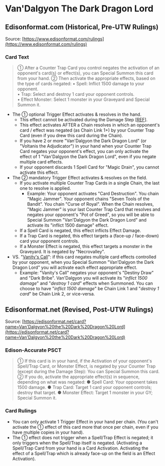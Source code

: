 # Van'Dalgyon The Dark Dragon Lord

## Edisonformat.com (Historical, Pre-UTW Rulings)

Source: [https://www.edisonformat.com/rulings](https://www.edisonformat.com/rulings)

### Card Text

> ① After a Counter Trap Card you control negates the activation of an opponent's card(s) or effect(s), you can Special Summon this card from your hand. ② Then activate the appropriate effects, based on the type of cards negated:
• Spell: Inflict 1500 damage to your opponent.  
• Trap: Select and destroy 1 card your opponent controls.  
• Effect Monster: Select 1 monster in your Graveyard and Special Summon it.

*   The ① optional Trigger Effect activates & resolves in the hand.
    *   This effect cannot be activated during the Damage Step \[[REF](http://duelistgroundz.com/index.php?/topic/70685-vandalgyon-the-dark-dragon-lord/)\].
    *   This effect activates AFTER a Chain resolves in which an opponent's card / effect was negated (as Chain Link 1+) by your Counter Trap Card (even if you drew this card during the Chain).
    *   If you have 2 or more "Van'Dalgyon the Dark Dragon Lord" (or "Voltanis the Adjudicator") in your hand when your Counter Trap Card negates your opponent's effect, you can only activate the effect of 1 "Van'Dalgyon the Dark Dragon Lord", even if you negate multiple card effects.
    *   If your opponent discards 1 Spell Card for "Magic Drain", you cannot activate this effect.
*   The ② mandatory Trigger Effect activates & resolves on the field.
    *   If you activate multiple Counter Trap Cards in a single Chain, the last one to resolve is applied.
        *   Example: Your opponent activates "Card Destruction". You chain "Magic Jammer". Your opponent chains "Seven Tools of the Bandit". You chain "Curse of Royal". When the Chain resolves, "Magic Jammer" is your last Counter Trap Card that resolves and negates your opponent's "Pot of Greed", so you will be able to Special Summon "Van'Dalgyon the Dark Dragon Lord" and activate its "inflict 1500 damage" effect.
    *   If a Spell Card is negated, this effect inflicts Effect Damage.
    *   If a Trap Card is negated, this effect targets a (face-up / face-down) card your opponent controls.
    *   If a Monster Effect is negated, this effect targets a monster in the Graveyard. It is negated by "Necrovalley".
*   VS. "[Vanity's Call](https://yugipedia.com/wiki/Vanity%27s_Call)": if this card negates multiple card effects controlled by your opponent, when you Special Summon "Van'Dalgyon the Dark Dragon Lord" you will activate each effect appropriate effect.
    *   Example: "Vanity's Call" negates your opponent's "Destiny Draw" and "Dark Bribe". Van'Dalgyon you will activate its "_inflict 1500 damage_" and "_destroy 1 card_" effects when Summoned. You can choose to have "_inflict 1500 damage_" be Chain Link 1 and "_destroy 1 card_" be Chain Link 2, or vice-versa.

## Edisonformat.net (Revised, Post-UTW Rulings)

Source: [https://edisonformat.net/card?name=Van'Dalgyon%20the%20Dark%20Dragon%20Lord](https://edisonformat.net/card?name=Van'Dalgyon%20the%20Dark%20Dragon%20Lord)

### Edison-Accurate PSCT

> ① If this card is in your hand, if the Activation of your opponent's Spell/Trap Card, or Monster Effect,
> is negated by your Counter Trap (except during the Damage Step):
> You can Special Summon this card.
> ② If you do, activate the appropriate effect(s) in sequence, depending on what was negated:
> ● Spell Card: Your opponent takes 1500 damage.
> ● Trap Card: Target 1 card your opponent controls; destroy that target.
> ● Monster Effect: Target 1 monster in your GY; Special Summon it.

### Card Rulings

*   You can only activate 1 Trigger Effect in your hand per chain.
(You can't activate the ① effect of this card more that once per chain, even if you have multiple copies in your hand).
*   The ① effect does not trigger when a Spell/Trap Effect is negated; it only triggers when the Spell/Trap itself is negated.
(Activating a Spell/Trap Card from your hand is a Card Activation. Activating the effect of a Spell/Trap which is already face-up on the field is an Effect Activation).
            